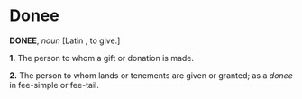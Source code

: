 # Donee

**DONEE**, _noun_ \[Latin , to give.\]

**1.** The person to whom a gift or donation is made.

**2.** The person to whom lands or tenements are given or granted; as a _donee_ in fee-simple or fee-tail.